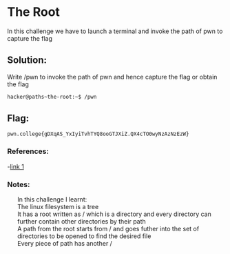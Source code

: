 
# The Root

In this challenge we have to launch a terminal and invoke the path of pwn to capture the flag

## Solution:

Write /pwn to invoke the path of pwn and hence capture the flag or obtain the flag

```sh
hacker@paths~the-root:~$ /pwn
```

## Flag:
```
pwn.college{gDXqAS_YxIyiTvhTYQ8ooGTJXiZ.QX4cTO0wyNzAzNzEzW}
```
### References:

-[link 1](https://pwn.college/linux-luminarium/paths/)

### Notes:
<ul>In this challenge I learnt:<br>
The linux filesystem is a tree<br>
It has a root written as / which is a directory and every directory can further contain other directories by their path<br>
A path from the root starts from / and goes futher into the set of directories to be opened to find the desired file<br>
Every piece of path has another /<br></ul>



